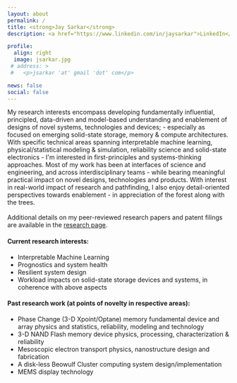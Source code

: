 ```yaml
---
layout: about
permalink: /
title: <strong>Jay Sarkar</strong>
description: <a href="https://www.linkedin.com/in/jaysarkar">LinkedIn</a> and <a href="https://scholar.google.com/citations?user=wBRwFqAAAAAJ&hl=en&authuser=1">Google Scholar</a>

profile:
  align: right
  image: jsarkar.jpg
 # address: >
 #   <p>jsarkar 'at' gmail 'dot' com</p>

news: false
social: false
---
```

<div style="text-align: left"> My research interests encompass developing fundamentally influential, principled, data-driven and model-based understanding and enablement of designs of novel systems, technologies and devices; - especially as focused on emerging solid-state storage, memory & compute architectures. With specific technical areas spanning interpretable machine learning, physical/statistical modeling & simulation, reliability science and solid-state electronics - I'm interested in first-principles and systems-thinking approaches. Most of my work has been at interfaces of science and engineering, and across interdisciplinary teams - while bearing meaningful practical impact on novel designs, technologies and products. With interest in real-world impact of research and pathfinding, I also enjoy detail-oriented perspectives towards enablement - in appreciation of the forest along with the trees.
<br/><br/>  
  Additional details on my peer-reviewed research papers and patent filings are available in the <a href="https://jay-sarkar.github.io/research/">research page</a>. </div>


#### Current research interests:

<ul>
<li> Interpretable Machine Learning</li>
<li> Prognostics and system health </li>
<li> Resilient system design </li>
<li> Workload impacts on solid-state storage devices and systems, in coherence with above aspects </li>
</ul>


#### Past research work (at points of novelty in respective areas):

<ul>
<li> Phase Change (3-D Xpoint/Optane) memory fundamental device and array physics and statistics, reliability, modeling and technology </li>
<li> 3-D NAND Flash memory device physics, processing, characterization & reliability </li>
<li> Mesoscopic electron transport physics, nanostructure design and fabrication </li>
<li> A disk-less Beowulf Cluster computing system design/implementation </li>
<li> MEMS display technology </li>
</ul>